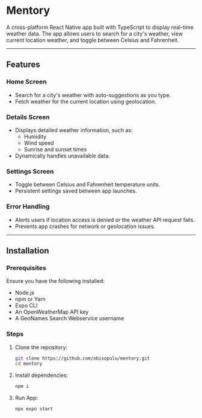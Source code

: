 # Mentory

A cross-platform React Native app built with TypeScript to display real-time weather data. The app allows users to search for a city's weather, view current location weather, and toggle between Celsius and Fahrenheit.

---

## Features
### **Home Screen**
- Search for a city's weather with auto-suggestions as you type.
- Fetch weather for the current location using geolocation.

### **Details Screen**
- Displays detailed weather information, such as:
  - Humidity
  - Wind speed
  - Sunrise and sunset times
- Dynamically handles unavailable data.

### **Settings Screen**
- Toggle between Celsius and Fahrenheit temperature units.
- Persistent settings saved between app launches.

### **Error Handling**
- Alerts users if location access is denied or the weather API request fails.
- Prevents app crashes for network or geolocation issues.

---
## Installation

### Prerequisites
Ensure you have the following installed:
- Node.js
- npm or Yarn
- Expo CLI
- An OpenWeatherMap API key
- A GeoNames Search Webservice username

### Steps
1. Clone the repository:
   ```bash
   git clone https://github.com/obisopulu/mentory.git
   cd mentory
   
2. Install dependencies:
   ```bash
   npm i
   
2. Run App:
   ```bash
   npx expo start